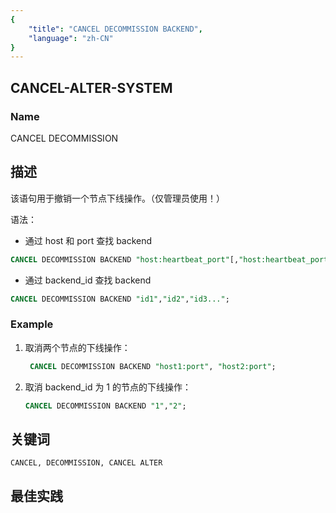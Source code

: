```yaml
---
{
    "title": "CANCEL DECOMMISSION BACKEND",
    "language": "zh-CN"
}
---
```


<!--
Licensed to the Apache Software Foundation (ASF) under one
or more contributor license agreements.  See the NOTICE file
distributed with this work for additional information
regarding copyright ownership.  The ASF licenses this file
to you under the Apache License, Version 2.0 (the
"License"); you may not use this file except in compliance
with the License.  You may obtain a copy of the License at

  http://www.apache.org/licenses/LICENSE-2.0

Unless required by applicable law or agreed to in writing,
software distributed under the License is distributed on an
"AS IS" BASIS, WITHOUT WARRANTIES OR CONDITIONS OF ANY
KIND, either express or implied.  See the License for the
specific language governing permissions and limitations
under the License.
-->

## CANCEL-ALTER-SYSTEM

### Name

CANCEL DECOMMISSION

## 描述

该语句用于撤销一个节点下线操作。（仅管理员使用！）

语法：

- 通过 host 和 port 查找 backend

```sql
CANCEL DECOMMISSION BACKEND "host:heartbeat_port"[,"host:heartbeat_port"...];
```

- 通过 backend_id 查找 backend

```sql
CANCEL DECOMMISSION BACKEND "id1","id2","id3...";
```

### Example

 1. 取消两个节点的下线操作：
    
      ```sql
       CANCEL DECOMMISSION BACKEND "host1:port", "host2:port";
      ```

 2. 取消 backend_id 为 1 的节点的下线操作：

    ```sql
    CANCEL DECOMMISSION BACKEND "1","2";
    ```

## 关键词

    CANCEL, DECOMMISSION, CANCEL ALTER

## 最佳实践

